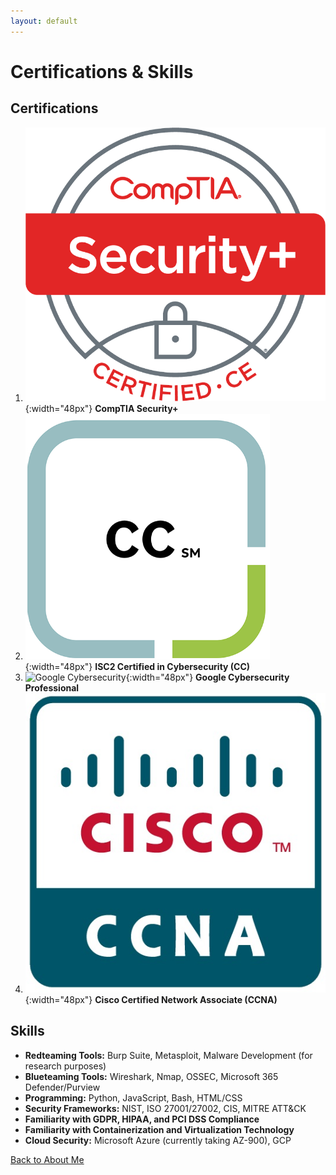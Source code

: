 ```yaml
---
layout: default
---
```


# Certifications & Skills

## Certifications

1. ![CompTIA Security+](./comptia_security_plus.png){:width="48px"} **CompTIA Security+**
2. ![ISC2 CC](./cc.png){:width="48px"} **ISC2 Certified in Cybersecurity (CC)**
3. ![Google Cybersecurity](https://img.icons8.com/color/48/000000/google-logo.png){:width="48px"} **Google Cybersecurity Professional**
4. ![Cisco CCNA](./ccna.jpg){:width="48px"} **Cisco Certified Network Associate (CCNA)**

## Skills

- **Redteaming Tools:** Burp Suite, Metasploit, Malware Development (for research purposes)
- **Blueteaming Tools:** Wireshark, Nmap, OSSEC, Microsoft 365 Defender/Purview
- **Programming:** Python, JavaScript, Bash, HTML/CSS
- **Security Frameworks:** NIST, ISO 27001/27002, CIS, MITRE ATT&CK
- **Familiarity with GDPR, HIPAA, and PCI DSS Compliance**
- **Familiarity with Containerization and Virtualization Technology**
- **Cloud Security:** Microsoft Azure (currently taking AZ-900), GCP

[Back to About Me](./index.md)
